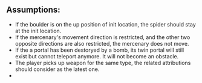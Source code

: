 ## Assumptions:

- If the boulder is on the up position of init location, the spider should stay at the init location.
- If the mercenary's movement direction is restricted, and the other two opposite directions are also restricted, the mercenary does not move.
- If the a portal has been destoryed by a bomb, its twin portal will still exist but cannot teleport anymore. It will not become an obstacle.
- The player picks up weapon for the same type, the related attributions should consider as the latest one.
- 
